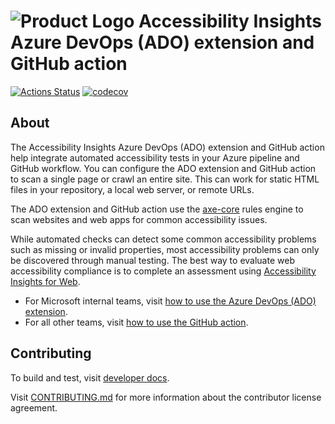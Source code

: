 <!--
Copyright (c) Microsoft Corporation. All rights reserved.
Licensed under the MIT License.
-->

# ![Product Logo](./icons/brand-blue-48px.png) Accessibility Insights Azure DevOps (ADO) extension and GitHub action

[![Actions Status](https://github.com/microsoft/accessibility-insights-action/workflows/Build/badge.svg)](https://github.com/microsoft/accessibility-insights-action/actions)
[![codecov](https://codecov.io/gh/microsoft/accessibility-insights-action/branch/main/graph/badge.svg)](https://codecov.io/gh/microsoft/accessibility-insights-action)

## About

The Accessibility Insights Azure DevOps (ADO) extension and GitHub action help integrate automated accessibility tests in your Azure pipeline and GitHub workflow. You can configure the ADO extension and GitHub action to scan a single page or crawl an entire site. This can work for static HTML files in your repository, a local web server, or remote URLs.

The ADO extension and GitHub action use the [axe-core](https://github.com/dequelabs/axe-core) rules engine to scan websites and web apps for common accessibility issues.

While automated checks can detect some common accessibility problems such as missing or invalid properties, most accessibility problems can only be discovered through manual testing. The best way to evaluate web accessibility compliance is to complete an assessment using [Accessibility Insights for Web](https://accessibilityinsights.io/docs/web/overview/).

-   For Microsoft internal teams, visit [how to use the Azure DevOps (ADO) extension](docs/ado-extension-usage.md).
-   For all other teams, visit [how to use the GitHub action](docs/gh-action-usage.md).

## Contributing

To build and test, visit [developer docs](./dev/README.md).

Visit [CONTRIBUTING.md](./CONTRIBUTING.md) for more information about the contributor license agreement.
